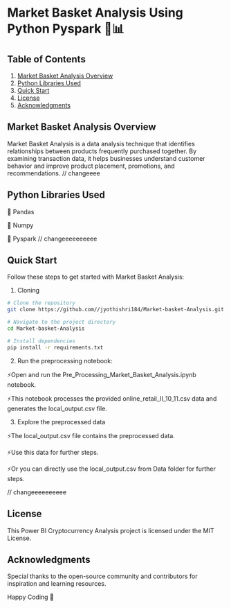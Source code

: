 # Market Basket Analysis Using Python Pyspark 🛒📊

## Table of Contents
1. [Market Basket Analysis Overview](#market-basket-analysis-overview)
2. [Python Libraries Used](#python-libraries-used)
3. [Quick Start](#quick-start)
4. [License](#license)
5. [Acknowledgments](#acknowledgments)

## Market Basket Analysis Overview
Market Basket Analysis is a data analysis technique that identifies relationships between products frequently purchased together. By examining transaction data, it helps businesses understand customer behavior and improve product placement, promotions, and recommendations. // changeeee



## Python Libraries Used
 🌟 Pandas
 
 🌟 Numpy
 
 🌟 Pyspark // changeeeeeeeeee

## Quick Start
Follow these steps to get started with Market Basket Analysis:

1. Cloning
```bash
# Clone the repository
git clone https://github.com//jyothishri184/Market-basket-Analysis.git

# Navigate to the project directory
cd Market-basket-Analysis

# Install dependencies
pip install -r requirements.txt
```


2. Run the preprocessing notebook:

 ⚡Open and run the Pre_Processing_Market_Basket_Analysis.ipynb notebook.
 
 ⚡This notebook processes the provided online_retail_II_10_11.csv data and generates the local_output.csv file.


3. Explore the preprocessed data
   
 ⚡The local_output.csv file contains the preprocessed data.

 ⚡Use this data for further steps.

 ⚡Or you can directly use the local_output.csv from Data folder for further steps.

// changeeeeeeeeee


## License
This Power BI Cryptocurrency Analysis project is licensed under the MIT License.

## Acknowledgments

Special thanks to the open-source community and contributors for inspiration and learning resources.

Happy Coding 🚀
